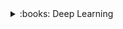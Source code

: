 <!-- Books -->

<div>
<details>
<summary>:books: Deep Learning</summary>
<div markdown='1'>

+ Author : [I. Goodfellow](https://en.wikipedia.org/wiki/Ian_Goodfellow){:.mdLink}, [Y. Bengio](https://en.wikipedia.org/wiki/Yoshua_Bengio){:.mdLink}, [A. Courville](https://aaroncourville.wordpress.com/){:.mdLink}.
+ Review : Excellent book which covers Deep Learning in depth while remaining accessible for newcomers in the field. Simple explanations with a relatively low the amount of maths. Very well organized such that people know what parts they can skip. Sometimes missing numerical examples.
+ Recommend as : 
    * Introductory book to deep learning (start from part I).
    * Transition book from machine learning to deep learning (jump to part II).
    * Advance readers and reference book (jump to part III)
    * Exhaustive bibliography !
+ Notes : first in depth Deep Learning book which has received many positive feedbacks from the community. 
+ [Link](http://www.deeplearningbook.org/){:.mdLink}
+ Price : Free HTML version, ~50$ hardcover.

</div>
</details>
</div>